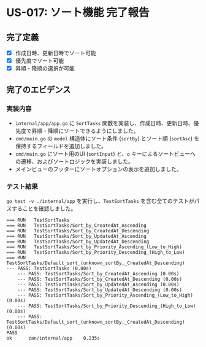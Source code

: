 # US-017: ソート機能 完了報告

## 完了定義

- [x] 作成日時、更新日時でソート可能
- [x] 優先度でソート可能
- [x] 昇順・降順の選択が可能

## 完了のエビデンス

### 実装内容

- `internal/app/app.go` に `SortTasks` 関数を実装し、作成日時、更新日時、優先度で昇順・降順にソートできるようにしました。
- `cmd/main.go` の `model` 構造体にソート条件 (`sortBy`) とソート順 (`sortAsc`) を保持するフィールドを追加しました。
- `cmd/main.go` にソート用のUI (`sortInput`) と、`o` キーによるソートビューへの遷移、およびソートロジックを実装しました。
- メインビューのフッターにソートオプションの表示を追加しました。

### テスト結果

`go test -v ./internal/app` を実行し、`TestSortTasks` を含む全てのテストがパスすることを確認しました。

```
=== RUN   TestSortTasks
=== RUN   TestSortTasks/Sort_by_CreatedAt_Ascending
=== RUN   TestSortTasks/Sort_by_CreatedAt_Descending
=== RUN   TestSortTasks/Sort_by_UpdatedAt_Ascending
=== RUN   TestSortTasks/Sort_by_UpdatedAt_Descending
=== RUN   TestSortTasks/Sort_by_Priority_Ascending_(Low_to_High)
=== RUN   TestSortTasks/Sort_by_Priority_Descending_(High_to_Low)
=== RUN   TestSortTasks/Default_sort_(unknown_sortBy,_CreatedAt_Descending)
--- PASS: TestSortTasks (0.00s)
    --- PASS: TestSortTasks/Sort_by_CreatedAt_Ascending (0.00s)
    --- PASS: TestSortTasks/Sort_by_CreatedAt_Descending (0.00s)
    --- PASS: TestSortTasks/Sort_by_UpdatedAt_Ascending (0.00s)
    --- PASS: TestSortTasks/Sort_by_UpdatedAt_Descending (0.00s)
    --- PASS: TestSortTasks/Sort_by_Priority_Ascending_(Low_to_High) (0.00s)
    --- PASS: TestSortTasks/Sort_by_Priority_Descending_(High_to_Low) (0.00s)
    --- PASS: TestSortTasks/Default_sort_(unknown_sortBy,_CreatedAt_Descending) (0.00s)
PASS
ok  	zan/internal/app	0.235s